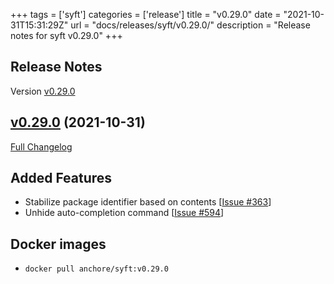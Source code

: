 +++
tags = ['syft']
categories = ['release']
title = "v0.29.0"
date = "2021-10-31T15:31:29Z"
url = "docs/releases/syft/v0.29.0/"
description = "Release notes for syft v0.29.0"
+++

## Release Notes

Version [v0.29.0](https://github.com/anchore/syft/releases/tag/v0.29.0)

## [v0.29.0](https://github.com/anchore/syft/tree/v0.29.0) (2021-10-31)

[Full Changelog](https://github.com/anchore/syft/compare/v0.28.0...v0.29.0)

## Added Features

- Stabilize package identifier based on contents [[Issue #363](https://github.com/anchore/syft/issues/363)]
- Unhide auto-completion command [[Issue #594](https://github.com/anchore/syft/issues/594)]



## Docker images

- `docker pull anchore/syft:v0.29.0`
